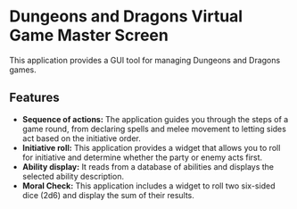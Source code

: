 Dungeons and Dragons Virtual Game Master Screen
===============================================

This application provides a GUI tool for managing Dungeons and Dragons games.

Features
--------

*   **Sequence of actions:** The application guides you through the steps of a game round, from declaring spells and melee movement to letting sides act based on the initiative order.
*   **Initiative roll:** This application provides a widget that allows you to roll for initiative and determine whether the party or enemy acts first.
*   **Ability display:** It reads from a database of abilities and displays the selected ability description.
*   **Moral Check:** This application includes a widget to roll two six-sided dice (2d6) and display the sum of their results.